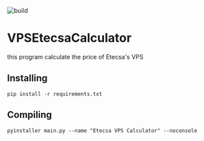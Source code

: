 ![build](https://github.com/ragnarok22/VPSEtecsaCalculator/workflows/Build/badge.svg)

# VPSEtecsaCalculator

this program calculate the price of Etecsa's VPS

## Installing
    pip install -r requirements.txt

## Compiling
    pyinstaller main.py --name "Etecsa VPS Calculator" --noconsole
